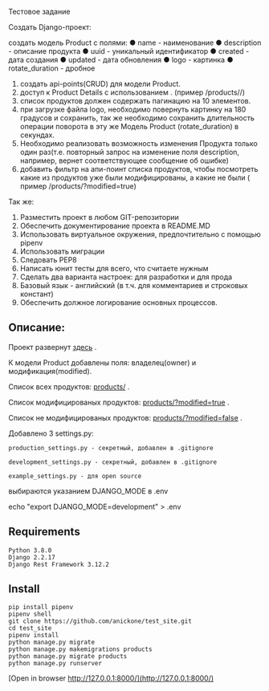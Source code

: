 Тестовое задание

Создать Django-проект:

создать модель Product c полями:
● name - наименование
● description - описание продукта
● uuid - уникальный идентификатор
● created - дата создания
● updated - дата обновления
● logo - картинка
● rotate_duration - дробное

1. создать api-points(CRUD) для модели Product.
2. доступ к Product Details c использованием <uuid>. (пример /products/<uuid>/)
3. список продуктов должен содержать пагинацию на 10 элементов.
4. при загрузке файла logo, необходимо повернуть картинку на 180 градусов и
сохранить, так же необходимо сохранить длительность операции поворота в эту же Модель Product (rotate_duration) в секундах.
5. Необходимо реализовать возможность изменения Продукта только один раз(т.е. повторный запрос на изменение поля description, например, вернет соответствующее сообщение об ошибке)
6. добавить фильтр на апи-поинт списка продуктов, чтобы посмотреть какие из продуктов уже были модифицированы, а какие не были ( пример /products/?modified=true)

Так же:
1. Разместить проект в любом GIT-репозитории
2. Обеспечить документирование проекта в README.MD
3. Использовать виртуальное окружения, предпочтительно c помощью pipenv
4. Использовать миграции
5. Следовать PEP8
6. Написать юнит тесты для всего, что считаете нужным
7. Сделать два варианта настроек: для разработки и для прода
8. Базовый язык - английский (в т.ч. для комментариев и строковых констант)
9. Обеспечить должное логирование основных процессов.



## Описание:
Проект развернут [здесь](http://anickone.pythonanywhere.com/) .

К модели Product добавлены поля: владелец(owner) и модификация(modified).

Список всех продуктов: [products/](http://anickone.pythonanywhere.com/products/) .

Список модифицированых продуктов: [products/?modified=true](http://anickone.pythonanywhere.com/products/?modified=true) .

Список не модифицированых продуктов: [products/?modified=false](http://anickone.pythonanywhere.com/products/?modified=false) .

Добавлено 3 settings.py:

    production_settings.py - секретный, добавлен в .gitignore

    development_settings.py - секретный, добавлен в .gitignore

    example_settings.py - для open source

выбираются указанием DJANGO_MODE в .env

echo "export DJANGO_MODE=development" > .env

## Requirements
    Python 3.8.0
    Django 2.2.17
    Django Rest Framework 3.12.2

## Install
```
pip install pipenv
pipenv shell
git clone https://github.com/anickone/test_site.git
cd test_site
pipenv install
python manage.py migrate
python manage.py makemigrations products
python manage.py migrate products
python manage.py runserver
```
[Open in browser http://127.0.0.1:8000/](http://127.0.0.1:8000/)
